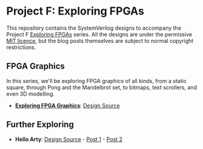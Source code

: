 # Project F: Exploring FPGAs

This repository contains the SystemVerilog designs to accompany the Project F [Exploring FPGAs](https://projectf.io/tags/explore/) series. All the designs are under the permissive [MIT licence](LICENSE), but the blog posts themselves are subject to normal copyright restrictions.

## FPGA Graphics

In this series, we'll be exploring FPGA graphics of all kinds, from a static square, through Pong and the Mandelbrot set, to bitmaps, text scrollers, and even 3D modelling.

* **[Exploring FPGA Graphics](https://projectf.io/posts/fpga-graphics/)**: [Design Source](fpga-graphics)

## Further Exploring

* **Hello Arty**: [Design Source](hello-arty) - [Post 1](https://projectf.io/posts/hello-arty-1/) - [Post 2](https://projectf.io/posts/hello-arty-2/)
